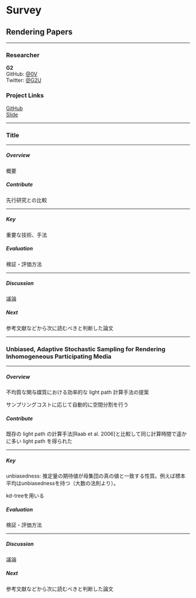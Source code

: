 # Survey

## Rendering Papers

---

### Researcher

**G2**  
GitHub: [@0V](https://github.com/0V)  
Twitter: [@G2U](https://twitter.com/G2U)  

### Project Links

[GitHub](https://github.com/0V/survey-paper-rendering)  
[Slide](https://gitpitch.com/0V/survey-paper-rendering)  


---

### Title

---

##### Overview

概要

##### Contribute

先行研究との比較

--- 

##### Key

重要な技術、手法

##### Evaluation

検証・評価方法

---

##### Discussion

議論

##### Next

参考文献などから次に読むべきと判断した論文

---

### Unbiased, Adaptive Stochastic Sampling for Rendering Inhomogeneous Participating Media

---

##### Overview

不均質な関与媒質における効率的な light path 計算手法の提案

サンプリングコストに応じて自動的に空間分割を行う

##### Contribute

既存の light path の計算手法[Raab et al. 2006]と比較して同じ計算時間で遥かに多い light path を得られた

--- 

##### Key

unbiasedness: 推定量の期待値が母集団の真の値と一致する性質。例えば標本平均はunbiasednessを持つ（大数の法則より）。


kd-treeを用いる


##### Evaluation

検証・評価方法

---

##### Discussion

議論

##### Next

参考文献などから次に読むべきと判断した論文


